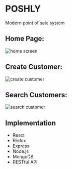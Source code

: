 # POSHLY
Modern point of sale system
## Home Page:
![home screen](https://cloud.githubusercontent.com/assets/23459873/23269514/aa0fd7be-f9a5-11e6-92c0-5461faeebc01.PNG)
## Create Customer:
![create customer](https://cloud.githubusercontent.com/assets/23459873/23317343/d116699e-fa82-11e6-9f93-cc012829e22c.PNG)
## Search Customers:
![search customer](https://cloud.githubusercontent.com/assets/23459873/23317722/7611825c-fa84-11e6-8438-3363d1ec5dd0.PNG)

## Implementation

- React
- Redux
- Express
- Node.js
- MongoDB
- RESTful API
